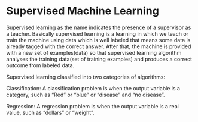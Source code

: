 # Supervised Machine Learning
Supervised learning as the name indicates the presence of a supervisor as a teacher. Basically supervised learning is a learning in which we teach or train the machine using data which is well labeled that means some data is already tagged with the correct answer. After that, the machine is provided with a new set of examples(data) so that supervised learning algorithm analyses the training data(set of training examples) and produces a correct outcome from labeled data. 


Supervised learning classified into two categories of algorithms:

 Classification: A classification problem is when the output variable is a category, such as “Red” or “blue” or “disease” and “no disease”.

Regression: A regression problem is when the output variable is a real value, such as “dollars” or “weight”.


